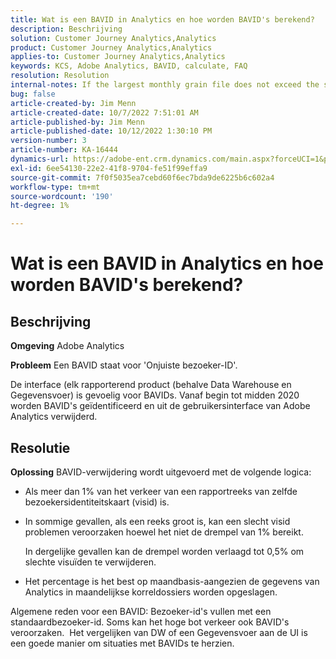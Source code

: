 ```yaml
---
title: Wat is een BAVID in Analytics en hoe worden BAVID's berekend?
description: Beschrijving
solution: Customer Journey Analytics,Analytics
product: Customer Journey Analytics,Analytics
applies-to: Customer Journey Analytics,Analytics
keywords: KCS, Adobe Analytics, BAVID, calculate, FAQ
resolution: Resolution
internal-notes: If the largest monthly grain file does not exceed the size threshold (250MB default), we do not examine the suite for bad visids.
bug: false
article-created-by: Jim Menn
article-created-date: 10/7/2022 7:51:01 AM
article-published-by: Jim Menn
article-published-date: 10/12/2022 1:30:10 PM
version-number: 3
article-number: KA-16444
dynamics-url: https://adobe-ent.crm.dynamics.com/main.aspx?forceUCI=1&pagetype=entityrecord&etn=knowledgearticle&id=83dccec7-1446-ed11-bba1-000d3a3064b8
exl-id: 6ee54130-22e2-41f8-9704-fe51f99effa9
source-git-commit: 7f0f5035ea7cebd60f6ec7bda9de6225b6c602a4
workflow-type: tm+mt
source-wordcount: '190'
ht-degree: 1%

---
```


# Wat is een BAVID in Analytics en hoe worden BAVID&#39;s berekend?

## Beschrijving


<b>Omgeving</b>
Adobe Analytics

<b>Probleem</b>
Een BAVID staat voor &#39;Onjuiste bezoeker-ID&#39;.

De interface (elk rapporterend product (behalve Data Warehouse en Gegevensvoer) is gevoelig voor BAVIDs.
Vanaf begin tot midden 2020 worden BAVID&#39;s geïdentificeerd en uit de gebruikersinterface van Adobe Analytics verwijderd.






## Resolutie


<b>Oplossing</b>
BAVID-verwijdering wordt uitgevoerd met de volgende logica:

- Als meer dan 1% van het verkeer van een rapportreeks van zelfde bezoekersidentiteitskaart (visid) is.
- In sommige gevallen, als een reeks groot is, kan een slecht visid problemen veroorzaken hoewel het niet de drempel van 1% bereikt.

   In dergelijke gevallen kan de drempel worden verlaagd tot 0,5% om slechte visuïden te verwijderen.
- Het percentage is het best op maandbasis-aangezien de gegevens van Analytics in maandelijkse korreldossiers worden opgeslagen.


Algemene reden voor een BAVID: Bezoeker-id&#39;s vullen met een standaardbezoeker-id. Soms kan het hoge bot verkeer ook BAVID&#39;s veroorzaken. 
Het vergelijken van DW of een Gegevensvoer aan de UI is een goede manier om situaties met BAVIDs te herzien.
